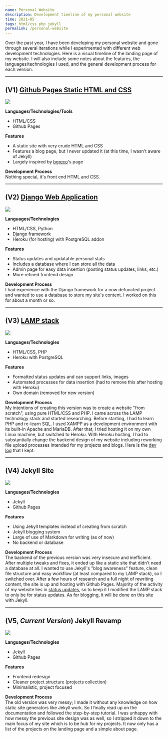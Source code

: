 ```yaml
---
name: Personal Website
description: Development timeline of my personal website
time: 2021~05
tags: html/css php jekyll
permalink: /personal-website
---  
```

  
Over the past year, I have been developing my personal website and gone through several iterations while I experimented with different web development technologies. Here is a visual timeline of the landing page of my website. I will also include some notes about the features, the languages/technologies I used, and the general development process for each version.

---

## (V1) [Github Pages Static HTML and CSS](https://brainuser5705.github.io/website/)

![](https://i.imgur.com/QCN9UMQ.png)

**Languages/Technologies/Tools**
- HTML/CSS
- Github Pages

**Features**
- A static site with very crude HTML and CSS
- Features a blog page, but I never updated it (at this time, I wasn't aware of Jekyll)
- Largely inspired by [bgreco](https://bgreco.net)'s page

**Development Process**  
Nothing special, it's front end HTML and CSS.

---

## (V2) [Django Web Application](https://brainuser5705-website.herokuapp.com/)

![](https://i.imgur.com/OugkFVs.png)

**Languages/Technologies**
- HTML/CSS, Python
- Django framework
- Heroku (for hosting) with PostgreSQL addon

**Features**
- Status updates and updatable personal stats
- Includes a database where I can store all the data
- Admin page for easy data insertion (posting status updates, links, etc.)
- More refined frontend design

**Development Process**  
I had experience with the Django framework for a now defuncted project and wanted to use a database to store my site's content. I worked on this for about a month or so.

---

## (V3) [LAMP stack](https://ashleyliew-prod.herokuapp.com/)

![](https://i.imgur.com/dxjEZNf.png)

**Languages/Technologies**
- HTML/CSS, PHP
- Heroku with PostgreSQL

**Features**
- Formatted status updates and can support links, images
- Automated processes for data insertion (had to remove this after hosting with Heroku)
- Own domain (removed for new version)

**Development Process**  
My intentions of creating this version was to create a website "from scratch", using pure HTML/CSS and PHP. I came across the LAMP technology stack and started researching. Before starting, I had to learn PHP and re-learn SQL. I used XAMPP as a development environment with its built-in Apache and MariaDB. After that, I tried hosting it on my own Linux machine, but switched to Heroku. With Heroku hosting, I had to substantially change the backend design of my website including reworking file upload processes intended for my projects and blogs. Here is the [dev log](https://docs.google.com/document/d/1SA3ubiG70d9M1Hqk-DVgXof6wn9dMNGebQ_Oc5kBN2c/edit?usp=sharing) that I kept.

---

## (V4) Jekyll Site

![](https://i.imgur.com/hF062eS.png)

**Languages/Technologies**
- Jekyll
- Github Pages

**Features**
- Using Jekyll templates instead of creating from scratch
- Jekyll blogging system
- Large of use of Markdown for writing (as of now)
- No backend or database

**Development Process**  
The backend of the previous version was very insecure and inefficient. After multiple tweaks and fixes, it ended up like a static site that didn't need a database at all. I wanted to use Jekyll's "blog awareness" feature, clean file structure and easy workflow (at least compared to my LAMP stack), so I switched over. After a few hours of research and a full night of rewriting content, the site is up and hosting with Github Pages. Majority of the activity of my website lies in [status updates](https://status.ashleyliew.com), so to keep it I modified the LAMP stack to only be for status updates. As for blogging, it will be done on this site with Jekyll. 

---

## (V5, *Current Version*) Jekyll Revamp

![](https://i.imgur.com/HT5oMs4.png)

**Languages/Technologies**
- Jekyll
- Github Pages

**Features**
- Frontend redesign
- Cleaner project structure (projects collection)
- Minimalistic, project focused

**Development Process**  
The old version was very messy; I made it without any knowledge on how static site generators like Jekyll work. So I finally read up on the documentation and followed the step-by-step tutorial. I was unhappy with how messy the previous site design was as well, so I stripped it down to the main focus of my site which is to be hub for my projects. It now only has a list of the projects on the landing page and a simple about page.
